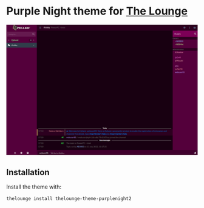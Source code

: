 # Purple Night theme for [The Lounge](https://github.com/thelounge/thelounge)

![Screenshot](https://github.com/ablakely/thelounge-theme-purplenight2/blob/master/screenshot.png)

## Installation

Install the theme with:

```
thelounge install thelounge-theme-purplenight2
```
